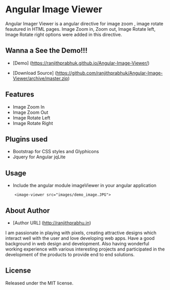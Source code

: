# Angular Image Viewer
Angular Imager Viewer is a angular directive for image zoom , image rotate feautured in HTML pages.
Image Zoom in, Zoom out, Image Rotate left, Image Rotate right options were added in this directive.

## Wanna a See the Demo!!!

* [Demo] (https://ranjithprabhuk.github.io/Angular-Image-Viewer/)

* [Download Source]  (https://github.com/ranjithprabhuk/Angular-Image-Viewer/archive/master.zip)


## Features
* Image Zoom In
* Image Zoom Out
* Image Rotate Left
* Image Rotate Right

## Plugins used
* Bootstrap for CSS styles and Glyphicons
* Jquery for Angular jqLite

## Usage
* Include the angular module imageViewer in your angular application

```
	<image-viewer src="images/demo_image.JPG">
```

## About Author
* [Author URL] (http://ranjithprabhu.in)

I am passionate in playing with pixels, creating attractive designs which interact well with the user and love developing web apps. Have a good background in web design and development. Also having wonderful working experience with various interesting projects and participated in the development of the products to provide end to end solutions.


## License
Released under the MIT license.
